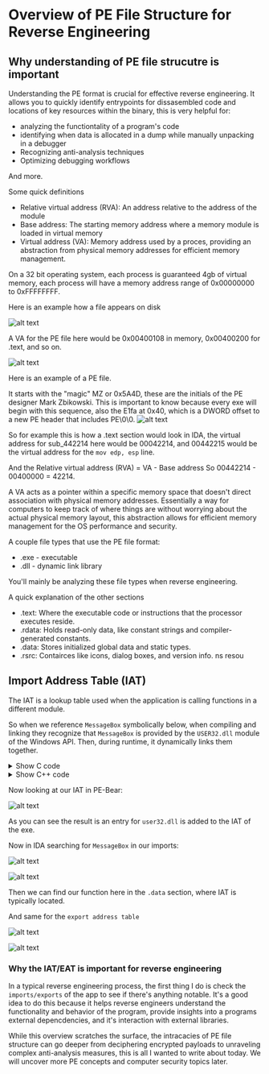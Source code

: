 # Overview of PE File Structure for Reverse Engineering


## Why understanding of PE file strucutre is important
Understanding the PE format is crucial for effective reverse engineering. It allows you to quickly identify entrypoints for dissasembled code and locations of key resources within the binary, this is very helpful for:
- analyzing the functiontality of a program's code
- identifying when data is allocated in a dump while manually unpacking in a debugger
- Recognizing anti-analysis techniques
- Optimizing debugging workflows

And more.



Some  quick definitions
- Relative virtual address (RVA): An address relative to the address of the module
- Base address: The starting memory address where a memory module is loaded in virtual memory
- Virtual address (VA): Memory address used by a proces, providing an abstraction from physical memory addresses for efficient memory management. 

On a 32 bit operating system, each process is guaranteed 4gb of virtual memory, each process will have a memory address range of 0x00000000 to 0xFFFFFFFF.

Here is an example how a file appears on disk


![alt text](image-15.png)

A VA for the PE file here would be 0x00400108 in memory, 0x00400200 for .text, and so on. 


![alt text](image-18.png)

Here is an example of a PE file.

It starts with the "magic" MZ or 0x5A4D, these are the initials of the PE designer Mark Zbikowski.
This is important to know because every exe will begin with this sequence, also  the E1fa at 0x40, which is a DWORD offset to a new PE header that includes PE\0\0.
![alt text](image-16.png)



So for example this is how a .text section would look in IDA, the virtual address for sub_442214 here would be 00042214, and 00442215 would be the virtual address for the `mov edp, esp` line.

And the Relative virtual address (RVA) = VA - Base address 
So 00442214 - 00400000 = 42214. 

A VA acts as a pointer within a specific memory space that doesn't direct association with physical memory addresses. Essentially a way for computers to keep track of where things are without worrying about the actual physical memory layout, this abstraction allows for efficient memory management for the OS performance and security. 

A couple file types that use the PE file format:
- .exe - executable
- .dll - dynamic link library

You'll mainly be analyzing these file types when reverse engineering. 

A quick explanation of the other sections

- .text: Where the executable code or instructions that the processor executes reside.
- .rdata: Holds read-only data, like constant strings and compiler-generated constants.
- .data: Stores initialized global data and static types.
- .rsrc: Contairces like icons, dialog boxes, and version info. 
ns resou
## Import Address Table (IAT)

The IAT is a lookup table used when the application is calling functions in a different module.

So when we reference `MessageBox` symbolically below, when compiling and linking they recognize that `MessageBox` is provided by the `USER32.dll` module of the Windows API. Then, during runtime, it dynamically links them together. 
<details>
  <summary>Show C code</summary>
  <pre><code class="language-c">


#include <stdio.h>
#include <windows.h>

int main() {
    // call MessageBox function from user32.dll to display a message box
    MessageBox(NULL, "IAT example", "IAT Example", MB_OK);

    return 0;
}
  </code></pre>

</details>
<details>
  <summary>Show C++ code</summary>
  <pre><code class="language-cpp">
  
#include <iostream>
#include <windows.h> // Include Windows API header for MessageBox function

int main() {
    // Call MessageBox function from user32.dll to display a message box
    MessageBox(NULL, "Hello, IAT!", "IAT Example", MB_OK);

    return 0;
}

  </code></pre>
</details>



Now looking at our IAT in PE-Bear:


![alt text](image-20.png)


As you can see the result is an entry for `user32.dll` is added to the IAT of the exe. 

Now in IDA searching for `MessageBox` in our imports:


![alt text](image-23.png)


![alt text](image-22.png)


Then we can find our function here in the `.data` section, where IAT is typically located.

And same for the `export address table`


![alt text](image-24.png)


![alt text](image-26.png)


### Why the IAT/EAT is important for reverse engineering
In a typical reverse engineering process, the first thing I do is check the `imports/exports` of the app to see if there's anything notable. It's a good idea to do this because it helps reverse engineers understand the functionality and behavior of the program, provide insights into a programs external depencdencies, and it's interaction with external libraries. 


While this overview scratches the surface, the intracacies of PE file structure can go deeper from deciphering encrypted payloads to unraveling complex anti-analysis measures, this is all I wanted to write about today. We will uncover more PE concepts and computer security topics later.
